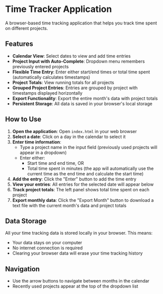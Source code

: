 # Time Tracker Application

A browser-based time tracking application that helps you track time spent on different projects.

## Features

- **Calendar View**: Select dates to view and add time entries
- **Project Input with Auto-Complete**: Dropdown menu remembers previously entered projects
- **Flexible Time Entry**: Enter either start/end times or total time spent (automatically calculates timestamps)
- **Project Totals**: View running totals for all projects
- **Grouped Project Entries**: Entries are grouped by project with timestamps displayed horizontally
- **Export Functionality**: Export the entire month's data with project totals
- **Persistent Storage**: All data is saved in your browser's local storage

## How to Use

1. **Open the application**: Open `index.html` in your web browser
2. **Select a date**: Click on a day in the calendar to select it
3. **Enter time information**:
   - Type a project name in the input field (previously used projects will appear in a dropdown)
   - Enter either:
     - Start time and end time, OR
     - Total time spent in minutes (the app will automatically use the current time as the end time and calculate the start time)
4. **Add the entry**: Click the "Enter" button to add the time entry
5. **View your entries**: All entries for the selected date will appear below
6. **Track project totals**: The left panel shows total time spent on each project
7. **Export monthly data**: Click the "Export Month" button to download a text file with the current month's data and project totals

## Data Storage

All your time tracking data is stored locally in your browser. This means:
- Your data stays on your computer
- No internet connection is required
- Clearing your browser data will erase your time tracking history

## Navigation

- Use the arrow buttons to navigate between months in the calendar
- Recently used projects appear at the top of the dropdown list
